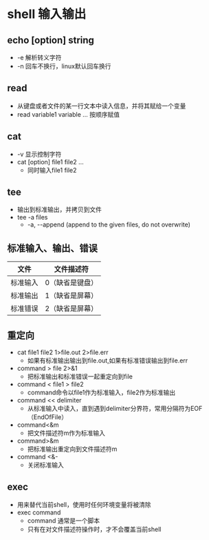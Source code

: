 # shell 输入输出

## echo [option] string

- -e 解析转义字符
- -n 回车不换行，linux默认回车换行

## read

- 从键盘或者文件的某一行文本中读入信息，并将其赋给一个变量
- read variable1 variable ... 按顺序赋值

## cat 

- -v 显示控制字符
- cat [option] file1 file2 ...
    - 同时输入file1 file2

## tee

- 输出到标准输出，并拷贝到文件
- tee -a files
    - -a, --append (append to the given files, do not overwrite)

## 标准输入、输出、错误

文件 |文件描述符
-|:-:
标准输入| 0（缺省是键盘）
标准输出| 1（缺省是屏幕）
标准错误| 2（缺省是屏幕）

## 重定向

- cat file1 file2 1>file.out 2>file.err
  - 如果有标准输出输出到file.out,如果有标准错误输出到file.err
- command > file 2>&1 
  - 把标准输出和标准错误一起重定向到file
- command < file1 > file2
  - command命令以file1作为标准输入，file2作为标准输出
- command << delimiter
  - 从标准输入中读入，直到遇到delimiter分界符，常用分隔符为EOF（EndOfFile）
- command<&m 
  - 把文件描述符m作为标准输入
- command>&m
  - 把标准输出重定向到文件描述符m
- command <&-
  - 关闭标准输入

## exec
- 用来替代当前shell，使用时任何环境变量将被清除
- exec command
    - command 通常是一个脚本
    - 只有在对文件描述符操作时，才不会覆盖当前shell